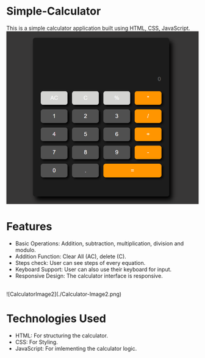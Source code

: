 # Simple-Calculator
This is a simple calculator application built using HTML, CSS, JavaScript.
<br>
![CalculatorImage](./Calculator-Image.png)

# Features 
- Basic Operations: Addition, subtraction, multiplication, division and modulo.
- Addition Function: Clear All (AC), delete (C).
- Steps check: User can see steps of every equation.
- Keyboard Support: User can also use their keyboard for input.
- Responsive Design: The calculator interface is responsive.
<br>
![CalculatorImage2](./Calculator-Image2.png)

# Technologies Used
- HTML: For structuring the calculator.
- CSS: For Styling.
- JavaScript: For imlementing the calculator logic.

